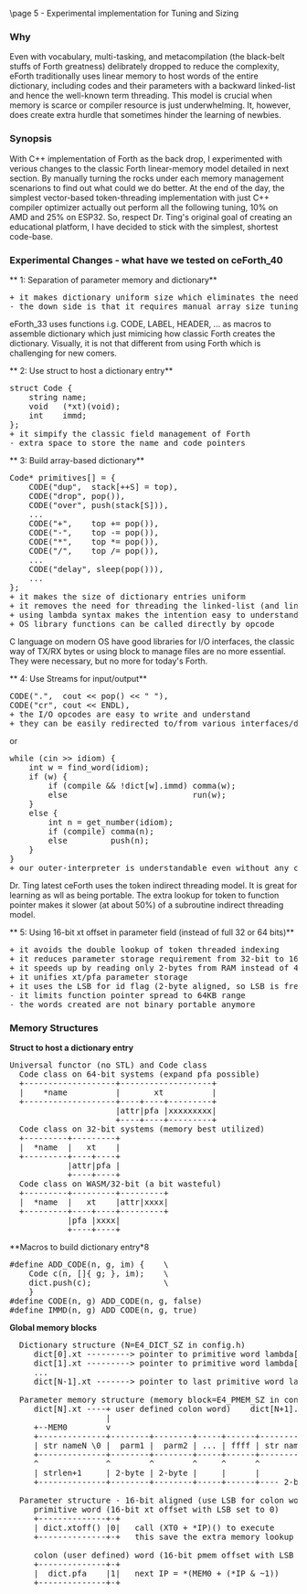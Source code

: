 \page 5 - Experimental implementation for Tuning and Sizing
### Why
Even with vocabulary, multi-tasking, and metacompilation (the black-belt stuffs of Forth greatness) delibrately dropped to reduce the complexity, eForth traditionally uses linear memory to host words of the entire dictionary, including codes and their parameters with a backward linked-list and hence the well-known term threading. This model is crucial when memory is scarce or compiler resource is just underwhelming. It, however, does create extra hurdle that sometimes hinder the learning of newbies.

### Synopsis
With C++ implementation of Forth as the back drop, I experimented with verious changes to the classic Forth linear-memory model detailed in next section. By manually turning the rocks under each memory management scenarions to find out what could we do better.
At the end of the day, the simplest vector-based token-threading implementation with just C++ compiler optimizer actually out perform all the following tuning, 10% on AMD and 25% on ESP32.
So, respect Dr. Ting's original goal of creating an educational platform, I have decided to stick with the simplest, shortest code-base.

### Experimental Changes - what have we tested on ceForth_40

** 1: Separation of parameter memory and dictionary**
<pre>
+ it makes dictionary uniform size which eliminates the need for link field
- the down side is that it requires manual array size tuning
</pre>
   
eForth_33 uses functions i.g. CODE, LABEL, HEADER, ... as macros to assemble dictionary which just mimicing how classic Forth creates the dictionary. Visually, it is not that different from using Forth which is challenging for new comers.

** 2: Use struct to host a dictionary entry**
<pre>
struct Code {
    string name;
    void   (*xt)(void);
    int    immd;
};
+ it simpify the classic field management of Forth
- extra space to store the name and code pointers
</pre>

** 3: Build array-based dictionary**
<pre>
Code* primitives[] = {
    CODE("dup",  stack[++S] = top),
    CODE("drop", pop()),
    CODE("over", push(stack[S])),
    ...
    CODE("+",    top += pop()),
    CODE("-",    top -= pop()),
    CODE("*",    top *= pop()),
    CODE("/",    top /= pop()),
    ...
    CODE("delay", sleep(pop())),
    ...
};
+ it makes the size of dictionary entries uniform
+ it removes the need for threading the linked-list (and link field)
+ using lambda syntax makes the intention easy to understand
+ OS library functions can be called directly by opcode
</pre>

C language on modern OS have good libraries for I/O interfaces, the classic way of TX/RX bytes or using block to manage files are no more essential. They were necessary, but no more for today's Forth.

** 4: Use Streams for input/output**
<pre>
CODE(".",  cout << pop() << " "),
CODE("cr", cout << ENDL),
+ the I/O opcodes are easy to write and understand
+ they can be easily redirected to/from various interfaces/devices
</pre>
or
<pre>
while (cin >> idiom) {
    int w = find_word(idiom);
    if (w) {
        if (compile && !dict[w].immd) comma(w);
        else                          run(w);
    }
    else {
        int n = get_number(idiom);
        if (compile) comma(n);
        else         push(n);
    }
}
+ our outer-interpreter is understandable even without any comment
</pre>

Dr. Ting latest ceForth uses the token indirect threading model. It is great for learning as wll as being portable. The extra lookup for token to function pointer makes it slower (at about 50%) of a subroutine indirect threading model.

** 5: Using 16-bit xt offset in parameter field (instead of full 32 or 64 bits)**
<pre>
+ it avoids the double lookup of token threaded indexing
+ it reduces parameter storage requirement from 32-bit to 16-bit
+ it speeds up by reading only 2-bytes from RAM instead of 4-bytes (cache hit more)
+ it unifies xt/pfa parameter storage
+ it uses the LSB for id flag (2-byte aligned, so LSB is free)
- it limits function pointer spread to 64KB range
- the words created are not binary portable anymore
</pre>

### Memory Structures
**Struct to host a dictionary entry**
<pre>
Universal functor (no STL) and Code class
  Code class on 64-bit systems (expand pfa possible)
  +-------------------+-------------------+
  |    *name          |       xt          |
  +-------------------+----+----+---------+
                      |attr|pfa |xxxxxxxxx|
                      +----+----+---------+
  Code class on 32-bit systems (memory best utilized)
  +---------+---------+
  |  *name  |   xt    |
  +---------+----+----+
            |attr|pfa |
            +----+----+
  Code class on WASM/32-bit (a bit wasteful)
  +---------+---------+---------+
  |  *name  |   xt    |attr|xxxx|
  +---------+----+----+---------+
            |pfa |xxxx|
            +----+----+
</pre>

**Macros to build dictionary entry*8
<pre>
#define ADD_CODE(n, g, im) {    \
    Code c(n, []{ g; }, im);	\
    dict.push(c);               \
    }
#define CODE(n, g) ADD_CODE(n, g, false)
#define IMMD(n, g) ADD_CODE(n, g, true)
</pre>

**Global memory blocks**
<pre>
  Dictionary structure (N=E4_DICT_SZ in config.h)
     dict[0].xt ---------> pointer to primitive word lambda[0]
     dict[1].xt ---------> pointer to primitive word lambda[1]
     ...
     dict[N-1].xt -------> pointer to last primitive word lambda[N-1]

  Parameter memory structure (memory block=E4_PMEM_SZ in config.h)
     dict[N].xt ----+ user defined colon word)    dict[N+1].xt------+
                    |                                               |
     +--MEM0        v                                               v
     +--------------+--------+--------+-----+------+----------------+-----
     | str nameN \0 |  parm1 |  parm2 | ... | ffff | str nameN+1 \0 | ...
     +--------------+--------+--------+-----+------+----------------+-----
     ^              ^        ^        ^     ^      ^
     | strlen+1     | 2-byte | 2-byte |     |      |
     +--------------+--------+--------+-----+------+---- 2-byte aligned

  Parameter structure - 16-bit aligned (use LSB for colon word flag)
     primitive word (16-bit xt offset with LSB set to 0)
     +--------------+-+
     | dict.xtoff() |0|   call (XT0 + *IP)() to execute
     +--------------+-+   this save the extra memory lookup for xt

     colon (user defined) word (16-bit pmem offset with LSB set to 1)
     +--------------+-+
     |  dict.pfa    |1|   next IP = *(MEM0 + (*IP & ~1))
     +--------------+-+
 </pre>
